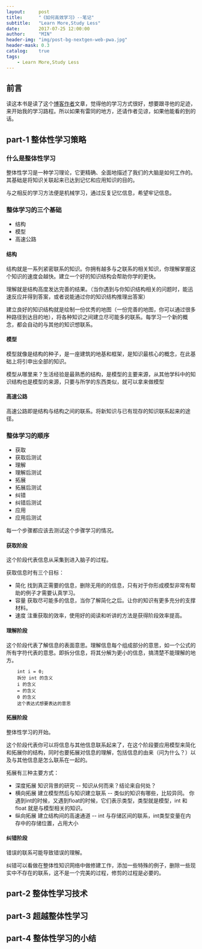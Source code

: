 ```yaml
---
layout:     post
title:      "《如何高效学习》--笔记"
subtitle:   "Learn More,Study Less"
date:       2017-07-25 12:00:00
author:     "MIN"
header-img: "img/post-bg-nextgen-web-pwa.jpg"
header-mask: 0.3
catalog:    true
tags:
    - Learn More,Study Less
---
```


## 前言

读这本书是读了这个[博客作者](http://knightsj.github.io)文章，觉得他的学习方式很好，想要跟寻他的足迹，来开始我的学习路程。所以如果有雷同的地方，还请作者见谅，如果他能看的到的话。

## part-1 整体性学习策略

### 什么是整体性学习

整体性学习是一种学习理论，它更精确、全面地描述了我们的大脑是如何工作的。其基础是将知识关联起来已达到记忆和应用知识的目的。

与之相反的学习方法便是机械学习，通过反复记忆信息，希望牢记信息。

### 整体学习的三个基础

* 结构
* 模型
* 高速公路

#### 结构

结构就是一系列紧密联系的知识。你拥有越多与之联系的相关知识，你理解掌握这个知识的速度会越快。建立一个好的知识结构会帮助你学的更快。

理解就是结构高度发达完善的结果。（当你遇到与你知识结构相关的问题时，能迅速反应并得到答案，或者说能通过你的知识结构推理出答案）

建立良好的知识结构就是绘制一份优秀的地图（一份完善的地图，你可以通过很多种路径到达目的地），将各种知识之间建立尽可能多的联系。每学习一个新的概念，都会自动的与其他的知识想联系。

#### 模型

模型就像是结构的种子，是一座建筑的地基和框架，是知识最核心的概念，在此基础上将引申出全部的知识。

模型从哪里来？生活经验是最熟悉的结构，是模型的主要来源，从其他学科中的知识结构也是模型的来源，只要与所学的东西类似，就可以拿来做模型

#### 高速公路

高速公路即是结构与结构之间的联系。将新知识与已有现存的知识联系起来的途径。


### 整体学习的顺序

* 获取 
* 获取后测试
* 理解 
* 理解后测试
* 拓展 
* 拓展后测试
* 纠错 
* 纠错后测试
* 应用 
* 应用后测试

每一个步骤都应该去测试这个步骤学习的情况。

#### 获取阶段

这个阶段代表信息从采集到进入脑子的过程。

获取信息时有三个目标：

* 简化 找到真正需要的信息，删除无用的的信息，只有对于你形成模型非常有帮助的例子才需要认真学习。
* 容量 获取尽可能多的信息，当你了解简化之后。让你的知识有更多充分的支撑材料。
* 速度 注重获取的效率，使用好的阅读和听讲的方法是获得阶段效率提高。

#### 理解阶段

这个阶段代表了解信息的表面意思。理解信息每个组成部分的意思，如一个公式的所有字符代表的意思。即拆分信息，将其分解为更小的信息，搞清楚不能理解的地方。

```
	int i = 0;
	拆分 int 的含义
	i 的含义
	= 的含义
	0 的含义
	这个表达式想要表达的意思 
```
#### 拓展阶段

整体性学习的开始。

这个阶段代表你可以将信息与其他信息联系起来了，在这个阶段要应用模型来简化和拓展你的结构，同时也要拓展对信息的理解，包括信息的由来（问为什么？）以及与其他信息是怎么联系在一起的。

拓展有三种主要方式：

* 深度拓展 知识背景的研究 -- 知识从何而来？结论来自何处？
* 横向拓展 建立模型然后与知识建立联系 -- 类似的知识有哪些，比较异同。 你遇到int的时候，又遇到float的时候，它们表示类型，类型就是模型，int 和 float 就是与模型相关的知识。
* 纵向拓展 建立结构间的高速通道 -- int 与存储区间的联系，int类型变量在内存中的存储位置，占用大小

#### 纠错阶段

错误的联系可能导致错误的理解。

纠错可以看做在整体性知识网络中做修建工作，添加一些特殊的例子，删除一些现实中不存在的联系，这不是一个完美的过程，修剪的过程是必要的。



## part-2 整体性学习技术
## part-3 超越整体性学习
## part-4 整体性学习的小结